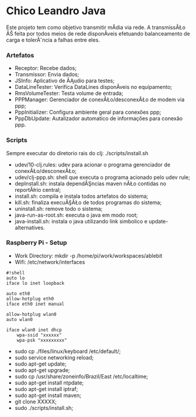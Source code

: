 # Chico Leandro Java #

Este projeto tem como objetivo transmitir mĂ­dia via rede. A transmissĂŁo ĂŠ feita por todos meios de rede disponĂ­veis efetuando balanceamento de carga e tolerĂ˘ncia a falhas entre eles.

### Artefatos ###

* Receptor: Recebe dados;
* Transmissor: Envia dados;
* JSInfo: Aplicativo de ĂĄudio para testes;
* DataLineTester: Verifica DataLines disponĂ­veis no equipamento;
* RmsVolumeTester: Testa volume de entrada;
* PPPManager: Gerenciador de conexĂŁo/desconexĂŁo de modem via ppp;
* PppInitializer: Configura ambiente geral para conexőes ppp;
* PppDbUpdate: Autalizador automatico de informaçőes para conexăo ppp.

### Scripts ###

Sempre executar do diretorio rais do clj: ./scripts/install.sh

* udev/10-clj.rules: udev para acionar o programa gerenciador de conexĂŁo/desconexĂŁo;
* udev/clj-ppp.sh: shell que executa o programa acionado pelo udev rule;
* depInstall.sh: instala dependĂŞncias maven nĂŁo contidas no reportĂłrio central;
* install.sh: compila e instala todos artefatos do sistema;
* kill.sh: finaliza execuĂ§ĂŁo de todos programas do sistema;
* uninstall.sh: remove todo o sistema;
* java-run-as-root.sh: executa o java em modo root;
* java-install.sh: instala o java utilizando link simbolico e update-alternatives.

### Raspberry Pi - Setup ###
* Work Directory: mkdir -p /home/pi/work/workspaces/ablebit
* Wifi: /etc/network/interfaces
```
#!shell
auto lo
iface lo inet loopback

auto eth0
allow-hotplug eth0
iface eth0 inet manual

allow-hotplug wlan0
auto wlan0

iface wlan0 inet dhcp
	wpa-ssid "xxxxxx"
	wpa-psk "xxxxxxxxx"

```
* sudo cp ./files/linux/keyboard /etc/default/;
* sudo service networking reload;
* sudo apt-get update;
* sudo apt-get upgrade;
* sudo cp /usr/share/zoneinfo/Brazil/East /etc/localtime;
* sudo apt-get install ntpdate;
* sudo apt-get install iptraf;
* sudo apt-get install maven;
* git clone XXXXX;
* sudo ./scripts/install.sh;
